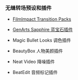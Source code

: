 ### 无缝转场预设和插件

- [FilmImpact Transition Packs](https://www.filmimpact.net/plugins/)

- [GenArts  Sapphire 蓝宝石插件](https://borisfx.com/products/sapphire/)

- Magic Bullet Looks 调色插件

- BeautyBox 人物美颜插件

- Neat Video 降噪插件

- BeatEdit 音频标记插件